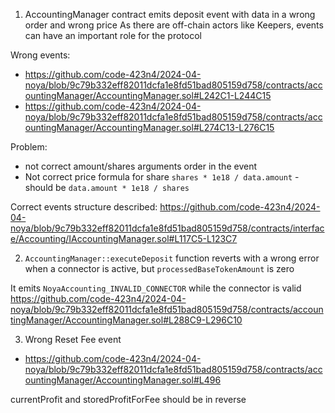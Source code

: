 1. AccountingManager contract emits deposit event with data in a wrong order and wrong price
As there are off-chain actors like Keepers, events can have an important role for the protocol

Wrong events:
- https://github.com/code-423n4/2024-04-noya/blob/9c79b332eff82011dcfa1e8fd51bad805159d758/contracts/accountingManager/AccountingManager.sol#L242C1-L244C15
- https://github.com/code-423n4/2024-04-noya/blob/9c79b332eff82011dcfa1e8fd51bad805159d758/contracts/accountingManager/AccountingManager.sol#L274C13-L276C15

Problem: 
- not correct amount/shares arguments order in the event
- Not correct price formula for share `shares * 1e18 / data.amount` - should be `data.amount * 1e18 / shares`

Correct events structure described:
https://github.com/code-423n4/2024-04-noya/blob/9c79b332eff82011dcfa1e8fd51bad805159d758/contracts/interface/Accounting/IAccountingManager.sol#L117C5-L123C7

2. `AccountingManager::executeDeposit` function reverts with a wrong error when a connector is active, but `processedBaseTokenAmount` is zero

It emits `NoyaAccounting_INVALID_CONNECTOR` while the connector is valid
https://github.com/code-423n4/2024-04-noya/blob/9c79b332eff82011dcfa1e8fd51bad805159d758/contracts/accountingManager/AccountingManager.sol#L288C9-L296C10

3. Wrong Reset Fee event
- https://github.com/code-423n4/2024-04-noya/blob/9c79b332eff82011dcfa1e8fd51bad805159d758/contracts/accountingManager/AccountingManager.sol#L496

currentProfit and storedProfitForFee should be in reverse